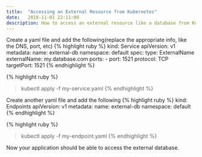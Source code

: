 ```yaml
---
title:  "Accessing an External Resource from Kubernetes"
date:   2018-11-01 22:11:00
description: How to access an external resource like a database from Kubernetes
---
```


Create a yaml file and add the following(replace the appropriate info, like the DNS, port, etc)
{% highlight ruby %}
kind: Service
apiVersion: v1
metadata:
  name: external-db
  namespace: default
spec:
  type: ExternalName
  externalName: my.database.com
  ports:
 		- port: 1521
  protocol: TCP
  targetPort: 1521
{% endhighlight %}

{% highlight ruby %}
> kubectl apply -f my-service.yaml
{% endhighlight %}

Create another yaml file and add the following
{% highlight ruby %}
 kind: Endpoints
 apiVersion: v1
  metadata:
    name: external-db
    namespace: default
{% endhighlight %}


{% highlight ruby %}
> kubectl apply -f my-endpoint.yaml
{% endhighlight %}

Now your application should be able to access the external database.
